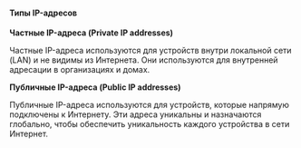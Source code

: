 #### Типы IP-адресов

**Частные IP-адреса (Private IP addresses)**

Частные IP-адреса используются для устройств внутри локальной сети (LAN) и не видимы из Интернета. Они используются для внутренней адресации в организациях и домах.

**Публичные IP-адреса (Public IP addresses)**

Публичные IP-адреса используются для устройств, которые напрямую подключены к Интернету. Эти адреса уникальны и назначаются глобально, чтобы обеспечить уникальность каждого устройства в сети Интернет.